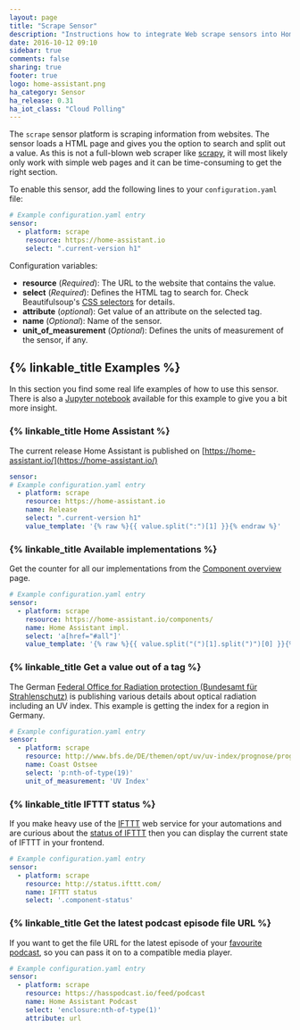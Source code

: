 ```yaml
---
layout: page
title: "Scrape Sensor"
description: "Instructions how to integrate Web scrape sensors into Home Assistant."
date: 2016-10-12 09:10
sidebar: true
comments: false
sharing: true
footer: true
logo: home-assistant.png
ha_category: Sensor
ha_release: 0.31
ha_iot_class: "Cloud Polling"
---
```



The `scrape` sensor platform is scraping information from websites. The sensor loads a HTML page and gives you the option to search and split out a value. As this is not a full-blown web scraper like [scrapy](https://scrapy.org/), it will most likely only work with simple web pages and it can be time-consuming to get the right section.

To enable this sensor, add the following lines to your `configuration.yaml` file:

```yaml
# Example configuration.yaml entry
sensor:
  - platform: scrape
    resource: https://home-assistant.io
    select: ".current-version h1"
```

Configuration variables:

- **resource** (*Required*): The URL to the website that contains the value.
- **select** (*Required*): Defines the HTML tag to search for. Check Beautifulsoup's [CSS selectors](https://www.crummy.com/software/BeautifulSoup/bs4/doc/#css-selectors) for details.
- **attribute** (*optional*): Get value of an attribute on the selected tag.
- **name** (*Optional*): Name of the sensor.
- **unit_of_measurement** (*Optional*): Defines the units of measurement of the sensor, if any.

## {% linkable_title Examples %}

In this section you find some real life examples of how to use this sensor. There is also a [Jupyter notebook](http://nbviewer.jupyter.org/github/home-assistant/home-assistant-notebooks/blob/master/web-scraping.ipynb) available for this example to give you a bit more insight.

### {% linkable_title Home Assistant %}

The current release Home Assistant is published on [https://home-assistant.io/](https://home-assistant.io/)

```yaml
sensor:
# Example configuration.yaml entry
  - platform: scrape
    resource: https://home-assistant.io
    name: Release
    select: ".current-version h1"
    value_template: '{% raw %}{{ value.split(":")[1] }}{% endraw %}'
```

### {% linkable_title Available implementations %}

Get the counter for all our implementations from the [Component overview](/components/) page.

```yaml
# Example configuration.yaml entry
sensor:
  - platform: scrape
    resource: https://home-assistant.io/components/
    name: Home Assistant impl.
    select: 'a[href="#all"]'
    value_template: '{% raw %}{{ value.split("(")[1].split(")")[0] }}{% endraw %}'
```

### {% linkable_title Get a value out of a tag %}

The German [Federal Office for Radiation protection (Bundesamt für Strahlenschutz)](http://www.bfs.de/) is publishing various details about optical radiation including an UV index. This example is getting the index for a region in Germany.

```yaml
# Example configuration.yaml entry
sensor:
  - platform: scrape
    resource: http://www.bfs.de/DE/themen/opt/uv/uv-index/prognose/prognose_node.html
    name: Coast Ostsee
    select: 'p:nth-of-type(19)'
    unit_of_measurement: 'UV Index'
```

### {% linkable_title IFTTT status %}

If you make heavy use of the [IFTTT](/components/ifttt/) web service for your automations and are curious about the [status of IFTTT](http://status.ifttt.com/) then you can display the current state of IFTTT in your frontend.

```yaml
# Example configuration.yaml entry
sensor:
  - platform: scrape
    resource: http://status.ifttt.com/
    name: IFTTT status
    select: '.component-status'
```

### {% linkable_title Get the latest podcast episode file URL %}

If you want to get the file URL for the latest episode of your [favourite podcast](https://hasspodcast.io/), so you can pass it on to a compatible media player.

```yaml
# Example configuration.yaml entry
sensor:
  - platform: scrape
    resource: https://hasspodcast.io/feed/podcast
    name: Home Assistant Podcast
    select: 'enclosure:nth-of-type(1)'
    attribute: url
```
